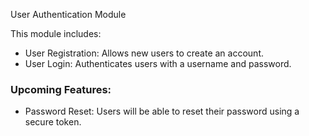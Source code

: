 User Authentication Module

This module includes:
- User Registration: Allows new users to create an account.
- User Login: Authenticates users with a username and password.

### Upcoming Features:
- Password Reset: Users will be able to reset their password using a secure token.
